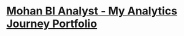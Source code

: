 # [Mohan BI Analyst - My Analytics Journey Portfolio](https://jangid6.github.io/MohanBIAnalystPortfolio/)
